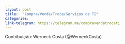 ```yaml
---
layout: post
title:  "Compra/Venda/Troca/Serviços de TI"
categories: 
link-telegram: https://telegram.me/compravendatrocati
---
```

Contribuição: Werneck Costa (@WerneckCosta)

